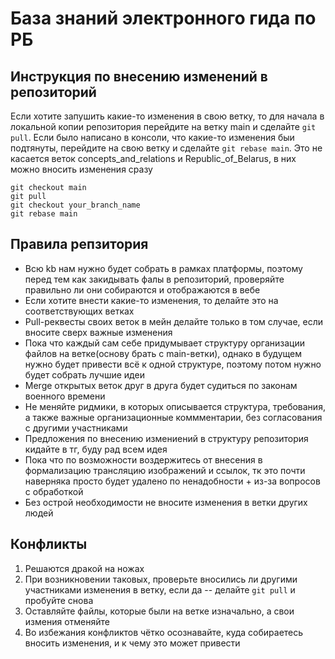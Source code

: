 # База знаний электронного гида по РБ

## Инструкция по внесению изменений в репозиторий

Если хотите запушить какие-то изменения в свою ветку, то для начала в локальной копии репозитория перейдите на ветку main и сделайте `git pull`. Если было написано в консоли, что какие-то изменения быи подтянуты, перейдите на свою ветку и сделайте `git rebase main`. Это не касается веток concepts_and_relations и Republic_of_Belarus, в них можно вносить изменения сразу

```
git checkout main
git pull
git checkout your_branch_name
git rebase main
```

## Правила репзитория
- Всю kb нам нужно будет собрать в рамках платформы, поэтому перед тем как закидывать фалы в репозиторий, проверяйте правильно ли они собираются и отображаются в вебе
- Если хотите внести какие-то изменения, то делайте это на соответствующих ветках
- Pull-реквесты своих веток в мейн делайте только в том случае, если вносите сверх важные изменения
- Пока что каждый сам себе придумывает структуру организации файлов на ветке(основу брать с main-ветки), однако в будущем нужно будет привести всё к одной структуре, поэтому потом нужно будет собрать лучшие идеи
- Merge открытых веток друг в друга будет судиться по законам военного времени
- Не меняйте ридмики, в которых описывается структура, требования, а также важные организационные коммментарии, без согласования с другими участниками
- Предложения по внесению измениений в структуру репозитория кидайте в тг, буду рад всем идея
- Пока что по возможности воздержитесь от внесения в формализацию трансляцию изображений и ссылок, тк это почти наверняка просто будет удалено по ненадобности + из-за вопросов с обработкой
- Без острой необходимости не вносите изменения в ветки других людей

## Конфликты
1. Решаются дракой на ножах
2. При возникновении таковых, проверьте вносились ли другими участниками изменения в ветку, если да -- делайте `git pull` и пробуйте снова
3. Оставляйте файлы, которые были на ветке изначально, а свои измения отменяйте
4. Во избежания конфликтов чётко осознавайте, куда собираетесь вносить изменения, и к чему это может привести


